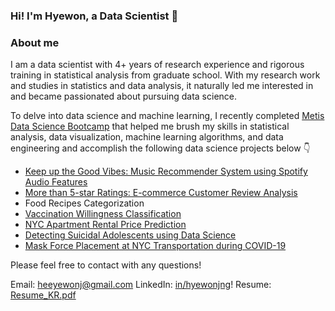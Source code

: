 ### Hi! I'm Hyewon, a Data Scientist 👋‍

### About me 
I am a data scientist with 4+ years of research experience 
and rigorous training in statistical analysis from graduate school.
With my research work and studies in statistics and data analysis, 
it naturally led me interested in and became passionated 
about pursuing data science. 

To delve into data science and machine learning, 
I recently completed [Metis Data Science Bootcamp](https://www.thisismetis.com/) 
that helped me brush my skills in statistical analysis, 
data visualization, machine learning algorithms, 
and data engineering and accomplish the following
data science projects below 👇

- [Keep up the Good Vibes: Music Recommender System using Spotify Audio Features](https://github.com/hyewonjng/Metis-MusicTrackRecommender)
- [More than 5-star Ratings: E-commerce Customer Review Analysis](https://github.com/hyewonjng/Metis-EcommerceCustomerReview)
- Food Recipes Categorization 
- [Vaccination Willingness Classification](https://github.com/hyewonjng/Metis-Vaccination)
- [NYC Apartment Rental Price Prediction](https://github.com/hyewonjng/Metis-NYCRentalPrediction)
- [Detecting Suicidal Adolescents using Data Science](https://github.com/hyewonjng/Metis-DetectingSuicidalTeens)
- [Mask Force Placement at NYC Transportation during COVID-19](https://github.com/hyewonjng/Metis-MaskForcePlacement) 

Please feel free to contact with any questions!

Email: heeyewonj@gmail.com
LinkedIn: [in/hyewonjng](https://www.linkedin.com/in/hyewonjng/)! 
Resume: [Resume_KR.pdf](https://github.com/hyewonjng/hyewonjng/files/8258457/Resume_.pdf)

